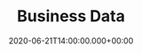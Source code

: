 ---
title: Business Data
date: 2020-06-21T14:00:00.000+00:00
description: The most important asset of your application is your data. It's no secret business logic merely exists to orchestrate access to data.
thumbnail: /media/joshua-sortino-LqKhnDzSF-8-unsplash.jpg
weight: 1
---